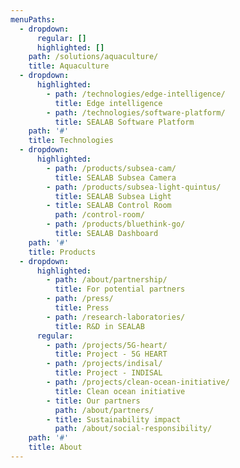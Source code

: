 ```yaml
---
menuPaths:
  - dropdown:
      regular: []
      highlighted: []
    path: /solutions/aquaculture/
    title: Aquaculture
  - dropdown:
      highlighted:
        - path: /technologies/edge-intelligence/
          title: Edge intelligence
        - path: /technologies/software-platform/
          title: SEALAB Software Platform
    path: '#'
    title: Technologies
  - dropdown:
      highlighted:
        - path: /products/subsea-cam/
          title: SEALAB Subsea Camera
        - path: /products/subsea-light-quintus/
          title: SEALAB Subsea Light
        - title: SEALAB Control Room
          path: /control-room/
        - path: /products/bluethink-go/
          title: SEALAB Dashboard
    path: '#'
    title: Products
  - dropdown:
      highlighted:
        - path: /about/partnership/
          title: For potential partners
        - path: /press/
          title: Press
        - path: /research-laboratories/
          title: R&D in SEALAB
      regular:
        - path: /projects/5G-heart/
          title: Project - 5G HEART
        - path: /projects/indisal/
          title: Project - INDISAL
        - path: /projects/clean-ocean-initiative/
          title: Clean ocean initiative
        - title: Our partners
          path: /about/partners/
        - title: Sustainability impact
          path: /about/social-responsibility/
    path: '#'
    title: About
---
```

